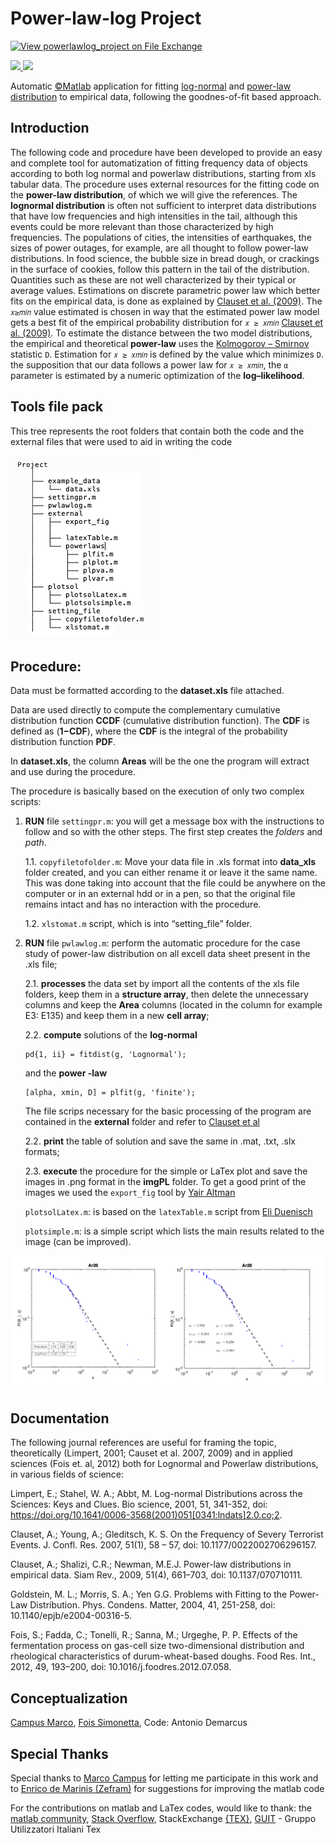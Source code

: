 # Power-law-log Project
[![View powerlawlog_project on File Exchange](https://www.mathworks.com/matlabcentral/images/matlab-file-exchange.svg)](https://it.mathworks.com/matlabcentral/fileexchange/78982-powerlawlog_project)


<a href=https://www.mdpi.com/2304-8158/9/9/1272>
    <img src=https://www.mdpi.com/img/design/mdpi-pub-logo-blue-small4.png?fff78193ca41c286 width="80" /> 
    <img src= https://www.mdpi.com/img/journals/foods-logo.png?8b1ef14ac0638a0d)](https://www.mdpi.com/2304-8158/9/9/1272 width="200" />
</a>


Automatic [&copy;Matlab](https://www.mathworks.com/?s_tid=gn_logo) application for fitting [log-normal](https://en.wikipedia.org/wiki/Log-normal_distribution) and [power-law distribution](https://en.wikipedia.org/wiki/Power_law) to empirical data, following the goodnes-of-fit based approach.

## Introduction

The following code and procedure have been developed to provide an easy and complete tool for automatization of fitting frequency data of objects according to both log normal and powerlaw distributions, starting from xls tabular data. The procedure uses external resources for the fitting code on the **power-law distribution**, of which we will give the references. The **lognormal distribution** is often not sufficient to interpret data distributions that have low frequencies and high intensities in the tail, although this events could be more relevant than those characterized by high frequencies. The populations of cities, the intensities of earthquakes, the sizes of power outages, for example, are all thought to follow power-law distributions. In food science, the bubble size in bread dough, or crackings in the surface of cookies, follow this pattern in the tail of the distribution. Quantities such as these are not well characterized by their typical or average values. Estimations on discrete parametric power law which better fits on the empirical data, is done as explained by [Clauset et al. (2009)](https://arxiv.org/abs/0706.1062). The `𝑥≥𝑚𝑖𝑛` value estimated is chosen in way that the estimated power law model gets a best fit of the empirical probability distribution for `𝑥 ≥ 𝑥𝑚𝑖𝑛` [Clauset et al. (2009)](https://arxiv.org/abs/0706.1062). To estimate the distance between the two model distributions, the empirical and theoretical **power-law** uses the [Kolmogorov – Smirnov](https://en.wikipedia.org/wiki/Kolmogorov–Smirnov_test) statistic `D`. Estimation for `𝑥 ≥ 𝑥𝑚𝑖𝑛` is defined by the value which minimizes `D`. the supposition that our data follows a power law for `𝑥 ≥ 𝑥𝑚𝑖𝑛`, the `α` parameter is estimated by a numeric optimization of the **log–likelihood**.

## Tools file pack

This tree represents the root folders that contain both the code and the external files that were used to aid in writing the code

![Tree files project](https://github.com/AntonioDEM/powerlawlog_project/blob/master/img/treeproject.png)

## Procedure:

Data must be formatted according to the **dataset.xls** file attached.

Data are used directly to compute the complementary cumulative distribution function **CCDF** (cumulative distribution function). The **CDF** is defined as (**1−CDF**), where the **CDF** is the integral of the probability distribution function **PDF**.

In **dataset.xls**, the column **Areas** will be the one the program will extract and use during the procedure.

The procedure is basically based on the execution of only two complex scripts:

1.	**RUN** file `settingpr.m`: you will get a message box with the instructions to follow and so with the other steps. The first step creates the *folders* and *path*.

	1.1.	`copyfiletofolder.m`: Move your data file in .xls format into **data_xls** folder created, and you can either rename it or leave it the same name. This was done taking into account that the file could be anywhere on the computer or in an external hdd or in a pen, so that the original file remains intact and has no interaction with the procedure.

	1.2.  `xlstomat.m` script, which is into “setting_file” folder.

2.	**RUN** file `pwlawlog.m`: perform the automatic procedure for the case study of power-law distribution on all excell data sheet present in the .xls file;

	2.1.		**processes** the data set by import all the contents of the xls file folders, keep them in a **structure array**, then delete the unnecessary columns and keep the **Area** columns (located in the column for example E3: E135) and keep them in a new **cell array**;

	2.2.	**compute** solutions of the **log-normal**

	```
	pd{1, ii} = fitdist(g, 'Lognormal');
	```

	and the **power -law**

	```
	[alpha, xmin, D] = plfit(g, 'finite');
	```
	The file scrips necessary for the basic processing of the program are contained in the **external** folder and refer to [Clauset et al](http://tuvalu.santafe.edu/~aaronc/powerlaws/)

	2.2.	**print** the table of solution and save the same in .mat, .txt, .slx formats;

	2.3. **execute** the procedure for the simple or LaTex plot and save the images in .png format in the **imgPL** folder.
	To get a good print of the images we used the `export_fig` tool by [Yair Altman](https://www.mathworks.com/matlabcentral/fileexchange/23629-export_fig)

	`plotsolLatex.m`: is based on the `latexTable.m` script from [Eli Duenisch](https://github.com/eliduenisch/latexTable/blob/master/README.md)

	`plotsimple.m`: is a simple script which lists the main results related to the image (can be improved).

![example img](https://github.com/AntonioDEM/powerlawlog_project/blob/master/img/example_plot.png)


## Documentation

The following journal references are useful for framing the topic, theoretically (Limpert, 2001; Causet et al. 2007, 2009) and in applied sciences (Fois et. al, 2012) both for Lognormal and Powerlaw distributions, in various fields of science:

Limpert, E.; Stahel, W. A.; Abbt, M. Log-normal Distributions across the Sciences: Keys and Clues. Bio science, 2001, 51, 341-352, doi: https://doi.org/10.1641/0006-3568(2001)051[0341:lndats]2.0.co;2.

Clauset, A.; Young, A.; Gleditsch, K. S. On the Frequency of Severy Terrorist Events. J. Confl. Res. 2007, 51(1), 58 – 57, doi: 10.1177/0022002706296157.

Clauset, A.; Shalizi, C.R.; Newman, M.E.J. Power-law distributions in empirical data. Siam Rev., 2009, 51(4), 661–703, doi: 10.1137/070710111.

Goldstein, M. L.; Morris, S. A.; Yen G.G. Problems with Fitting to the Power-Law Distribution. Phys. Condens. Matter, 2004, 41, 251-258, doi: 10.1140/epjb/e2004-00316-5.

Fois, S.; Fadda, C.; Tonelli, R.; Sanna, M.; Urgeghe, P. P. Effects of the fermentation process on gas-cell size two-dimensional distribution and rheological characteristics of durum-wheat-based doughs. Food Res. Int., 2012, 49, 193–200, doi: 10.1016/j.foodres.2012.07.058.

## Conceptualization

[Campus Marco](https://www.researchgate.net/profile/Marco_Campus), [Fois Simonetta](https://www.researchgate.net/profile/Simonetta_Fois), Code: Antonio Demarcus


## Special Thanks

Special thanks to [Marco Campus](https://it.linkedin.com/in/marco-campus-7797959/it-it?trk=people-guest_people_search-card) for letting me participate in this work and to [Enrico de Marinis (Zefram)](https://www.facebook.com/zefram.zef) for suggestions for improving the matlab code

For the contributions on matlab and LaTex codes, would like to thank: the [matlab community](https://www.mathworks.com/matlabcentral/fileexchange/), [Stack Overflow](https://stackoverflow.com), StackExchange [{TEX}](https://tex.stackexchange.com), [GUIT](https://www.guitex.org/home/) - Gruppo Utilizzatori Italiani Tex
